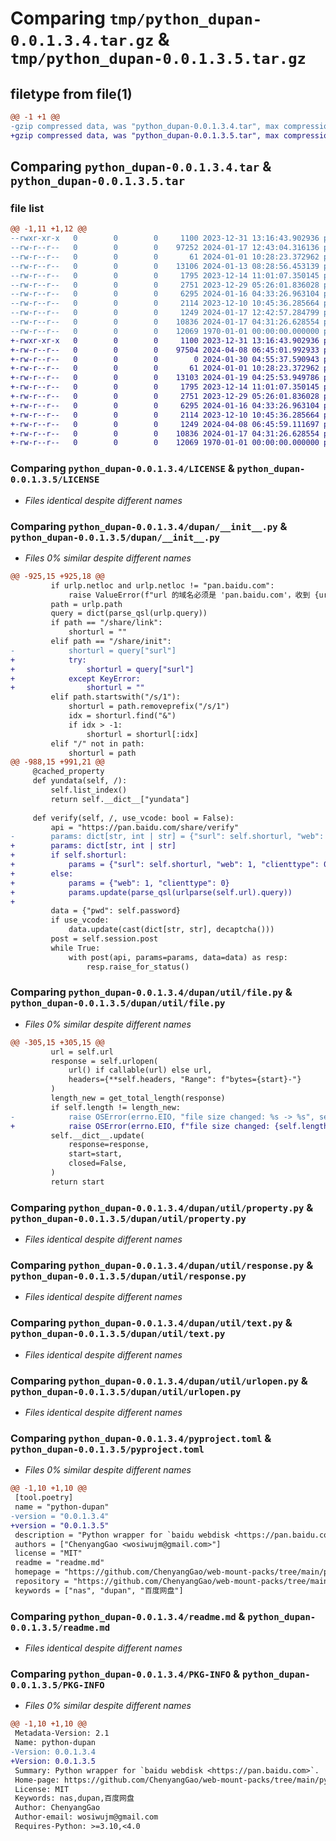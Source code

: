 # Comparing `tmp/python_dupan-0.0.1.3.4.tar.gz` & `tmp/python_dupan-0.0.1.3.5.tar.gz`

## filetype from file(1)

```diff
@@ -1 +1 @@
-gzip compressed data, was "python_dupan-0.0.1.3.4.tar", max compression
+gzip compressed data, was "python_dupan-0.0.1.3.5.tar", max compression
```

## Comparing `python_dupan-0.0.1.3.4.tar` & `python_dupan-0.0.1.3.5.tar`

### file list

```diff
@@ -1,11 +1,12 @@
--rwxr-xr-x   0        0        0     1100 2023-12-31 13:16:43.902936 python_dupan-0.0.1.3.4/LICENSE
--rw-r--r--   0        0        0    97252 2024-01-17 12:43:04.316136 python_dupan-0.0.1.3.4/dupan/__init__.py
--rw-r--r--   0        0        0       61 2024-01-01 10:28:23.372962 python_dupan-0.0.1.3.4/dupan/util/__init__.py
--rw-r--r--   0        0        0    13106 2024-01-13 08:28:56.453139 python_dupan-0.0.1.3.4/dupan/util/file.py
--rw-r--r--   0        0        0     1795 2023-12-14 11:01:07.350145 python_dupan-0.0.1.3.4/dupan/util/property.py
--rw-r--r--   0        0        0     2751 2023-12-29 05:26:01.836028 python_dupan-0.0.1.3.4/dupan/util/response.py
--rw-r--r--   0        0        0     6295 2024-01-16 04:33:26.963104 python_dupan-0.0.1.3.4/dupan/util/text.py
--rw-r--r--   0        0        0     2114 2023-12-10 10:45:36.285664 python_dupan-0.0.1.3.4/dupan/util/urlopen.py
--rw-r--r--   0        0        0     1249 2024-01-17 12:42:57.284799 python_dupan-0.0.1.3.4/pyproject.toml
--rw-r--r--   0        0        0    10836 2024-01-17 04:31:26.628554 python_dupan-0.0.1.3.4/readme.md
--rw-r--r--   0        0        0    12069 1970-01-01 00:00:00.000000 python_dupan-0.0.1.3.4/PKG-INFO
+-rwxr-xr-x   0        0        0     1100 2023-12-31 13:16:43.902936 python_dupan-0.0.1.3.5/LICENSE
+-rw-r--r--   0        0        0    97504 2024-04-08 06:45:01.992933 python_dupan-0.0.1.3.5/dupan/__init__.py
+-rw-r--r--   0        0        0        0 2024-01-30 04:55:37.590943 python_dupan-0.0.1.3.5/dupan/py.typed
+-rw-r--r--   0        0        0       61 2024-01-01 10:28:23.372962 python_dupan-0.0.1.3.5/dupan/util/__init__.py
+-rw-r--r--   0        0        0    13103 2024-01-19 04:25:53.949786 python_dupan-0.0.1.3.5/dupan/util/file.py
+-rw-r--r--   0        0        0     1795 2023-12-14 11:01:07.350145 python_dupan-0.0.1.3.5/dupan/util/property.py
+-rw-r--r--   0        0        0     2751 2023-12-29 05:26:01.836028 python_dupan-0.0.1.3.5/dupan/util/response.py
+-rw-r--r--   0        0        0     6295 2024-01-16 04:33:26.963104 python_dupan-0.0.1.3.5/dupan/util/text.py
+-rw-r--r--   0        0        0     2114 2023-12-10 10:45:36.285664 python_dupan-0.0.1.3.5/dupan/util/urlopen.py
+-rw-r--r--   0        0        0     1249 2024-04-08 06:45:59.111697 python_dupan-0.0.1.3.5/pyproject.toml
+-rw-r--r--   0        0        0    10836 2024-01-17 04:31:26.628554 python_dupan-0.0.1.3.5/readme.md
+-rw-r--r--   0        0        0    12069 1970-01-01 00:00:00.000000 python_dupan-0.0.1.3.5/PKG-INFO
```

### Comparing `python_dupan-0.0.1.3.4/LICENSE` & `python_dupan-0.0.1.3.5/LICENSE`

 * *Files identical despite different names*

### Comparing `python_dupan-0.0.1.3.4/dupan/__init__.py` & `python_dupan-0.0.1.3.5/dupan/__init__.py`

 * *Files 0% similar despite different names*

```diff
@@ -925,15 +925,18 @@
         if urlp.netloc and urlp.netloc != "pan.baidu.com":
             raise ValueError(f"url 的域名必须是 'pan.baidu.com'，收到 {urlp.netloc!r}")
         path = urlp.path
         query = dict(parse_qsl(urlp.query))
         if path == "/share/link":
             shorturl = ""
         elif path == "/share/init":
-            shorturl = query["surl"]
+            try:
+                shorturl = query["surl"]
+            except KeyError:
+                shorturl = ""
         elif path.startswith("/s/1"):
             shorturl = path.removeprefix("/s/1")
             idx = shorturl.find("&")
             if idx > -1:
                 shorturl = shorturl[:idx]
         elif "/" not in path:
             shorturl = path
@@ -988,15 +991,21 @@
     @cached_property
     def yundata(self, /):
         self.list_index()
         return self.__dict__["yundata"]
 
     def verify(self, /, use_vcode: bool = False):
         api = "https://pan.baidu.com/share/verify"
-        params: dict[str, int | str] = {"surl": self.shorturl, "web": 1, "clienttype": 0}
+        params: dict[str, int | str]
+        if self.shorturl:
+            params = {"surl": self.shorturl, "web": 1, "clienttype": 0}
+        else:
+            params = {"web": 1, "clienttype": 0}
+            params.update(parse_qsl(urlparse(self.url).query))
+
         data = {"pwd": self.password}
         if use_vcode:
             data.update(cast(dict[str, str], decaptcha()))
         post = self.session.post
         while True:
             with post(api, params=params, data=data) as resp:
                 resp.raise_for_status()
```

### Comparing `python_dupan-0.0.1.3.4/dupan/util/file.py` & `python_dupan-0.0.1.3.5/dupan/util/file.py`

 * *Files 0% similar despite different names*

```diff
@@ -305,15 +305,15 @@
         url = self.url
         response = self.urlopen(
             url() if callable(url) else url, 
             headers={**self.headers, "Range": f"bytes={start}-"}
         )
         length_new = get_total_length(response)
         if self.length != length_new:
-            raise OSError(errno.EIO, "file size changed: %s -> %s", self.length, length_new)
+            raise OSError(errno.EIO, f"file size changed: {self.length} -> {length_new}")
         self.__dict__.update(
             response=response, 
             start=start, 
             closed=False, 
         )
         return start
```

### Comparing `python_dupan-0.0.1.3.4/dupan/util/property.py` & `python_dupan-0.0.1.3.5/dupan/util/property.py`

 * *Files identical despite different names*

### Comparing `python_dupan-0.0.1.3.4/dupan/util/response.py` & `python_dupan-0.0.1.3.5/dupan/util/response.py`

 * *Files identical despite different names*

### Comparing `python_dupan-0.0.1.3.4/dupan/util/text.py` & `python_dupan-0.0.1.3.5/dupan/util/text.py`

 * *Files identical despite different names*

### Comparing `python_dupan-0.0.1.3.4/dupan/util/urlopen.py` & `python_dupan-0.0.1.3.5/dupan/util/urlopen.py`

 * *Files identical despite different names*

### Comparing `python_dupan-0.0.1.3.4/pyproject.toml` & `python_dupan-0.0.1.3.5/pyproject.toml`

 * *Files 0% similar despite different names*

```diff
@@ -1,10 +1,10 @@
 [tool.poetry]
 name = "python-dupan"
-version = "0.0.1.3.4"
+version = "0.0.1.3.5"
 description = "Python wrapper for `baidu webdisk <https://pan.baidu.com>`."
 authors = ["ChenyangGao <wosiwujm@gmail.com>"]
 license = "MIT"
 readme = "readme.md"
 homepage = "https://github.com/ChenyangGao/web-mount-packs/tree/main/python-dupan-client"
 repository = "https://github.com/ChenyangGao/web-mount-packs/tree/main/python-dupan-client"
 keywords = ["nas", "dupan", "百度网盘"]
```

### Comparing `python_dupan-0.0.1.3.4/readme.md` & `python_dupan-0.0.1.3.5/readme.md`

 * *Files identical despite different names*

### Comparing `python_dupan-0.0.1.3.4/PKG-INFO` & `python_dupan-0.0.1.3.5/PKG-INFO`

 * *Files 0% similar despite different names*

```diff
@@ -1,10 +1,10 @@
 Metadata-Version: 2.1
 Name: python-dupan
-Version: 0.0.1.3.4
+Version: 0.0.1.3.5
 Summary: Python wrapper for `baidu webdisk <https://pan.baidu.com>`.
 Home-page: https://github.com/ChenyangGao/web-mount-packs/tree/main/python-dupan-client
 License: MIT
 Keywords: nas,dupan,百度网盘
 Author: ChenyangGao
 Author-email: wosiwujm@gmail.com
 Requires-Python: >=3.10,<4.0
```

